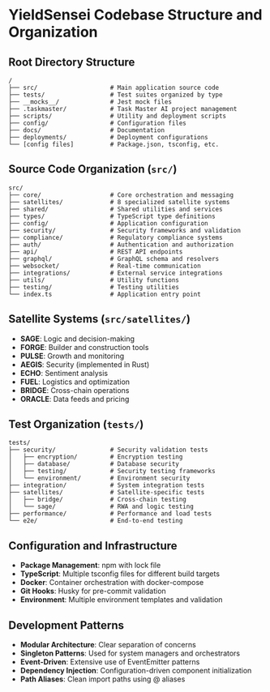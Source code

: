 # YieldSensei Codebase Structure and Organization

## Root Directory Structure
```
/
├── src/                    # Main application source code
├── tests/                  # Test suites organized by type
├── __mocks__/              # Jest mock files
├── .taskmaster/            # Task Master AI project management
├── scripts/                # Utility and deployment scripts
├── config/                 # Configuration files
├── docs/                   # Documentation
├── deployments/            # Deployment configurations
└── [config files]          # Package.json, tsconfig, etc.
```

## Source Code Organization (`src/`)
```
src/
├── core/                   # Core orchestration and messaging
├── satellites/             # 8 specialized satellite systems
├── shared/                 # Shared utilities and services
├── types/                  # TypeScript type definitions
├── config/                 # Application configuration
├── security/               # Security frameworks and validation
├── compliance/             # Regulatory compliance systems
├── auth/                   # Authentication and authorization
├── api/                    # REST API endpoints
├── graphql/                # GraphQL schema and resolvers
├── websocket/              # Real-time communication
├── integrations/           # External service integrations
├── utils/                  # Utility functions
├── testing/                # Testing utilities
└── index.ts                # Application entry point
```

## Satellite Systems (`src/satellites/`)
- **SAGE**: Logic and decision-making
- **FORGE**: Builder and construction tools
- **PULSE**: Growth and monitoring
- **AEGIS**: Security (implemented in Rust)
- **ECHO**: Sentiment analysis
- **FUEL**: Logistics and optimization
- **BRIDGE**: Cross-chain operations
- **ORACLE**: Data feeds and pricing

## Test Organization (`tests/`)
```
tests/
├── security/               # Security validation tests
│   ├── encryption/         # Encryption testing
│   ├── database/           # Database security
│   ├── testing/            # Security testing frameworks
│   └── environment/        # Environment security
├── integration/            # System integration tests
├── satellites/             # Satellite-specific tests
│   ├── bridge/             # Cross-chain testing
│   └── sage/               # RWA and logic testing
├── performance/            # Performance and load tests
└── e2e/                    # End-to-end testing
```

## Configuration and Infrastructure
- **Package Management**: npm with lock file
- **TypeScript**: Multiple tsconfig files for different build targets
- **Docker**: Container orchestration with docker-compose
- **Git Hooks**: Husky for pre-commit validation
- **Environment**: Multiple environment templates and validation

## Development Patterns
- **Modular Architecture**: Clear separation of concerns
- **Singleton Patterns**: Used for system managers and orchestrators
- **Event-Driven**: Extensive use of EventEmitter patterns
- **Dependency Injection**: Configuration-driven component initialization
- **Path Aliases**: Clean import paths using @ aliases